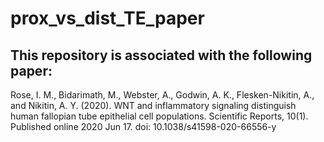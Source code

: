# prox_vs_dist_TE_paper

## This repository is associated with the following paper:

Rose, I. M., Bidarimath, M., Webster, A., Godwin, A. K., Flesken-Nikitin, A., and
Nikitin, A. Y. (2020). WNT and inflammatory signaling distinguish human
fallopian tube epithelial cell populations. Scientific Reports, 10(1).
Published online 2020 Jun 17. doi: 10.1038/s41598-020-66556-y
